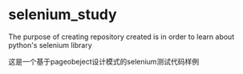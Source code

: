 # selenium_study
The purpose of creating  repository created is in order to learn about python's selenium library

这是一个基于pageobeject设计模式的selenium测试代码样例
